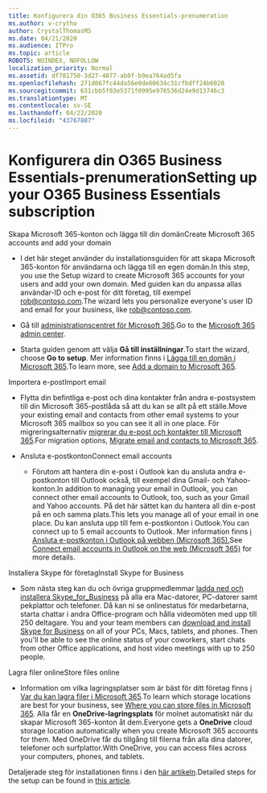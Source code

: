 ```yaml
---
title: Konfigurera din O365 Business Essentials-prenumeration
ms.author: v-crytho
author: CrystalThomasMS
ms.date: 04/21/2020
ms.audience: ITPro
ms.topic: article
ROBOTS: NOINDEX, NOFOLLOW
localization_priority: Normal
ms.assetid: df781750-3d27-4077-ab0f-b9ea764ad5fa
ms.openlocfilehash: 271d067fc44da56e0de60634c31cfbdff24b6020
ms.sourcegitcommit: 631cbb5f03e5371f0995e976536d24e9d13746c3
ms.translationtype: MT
ms.contentlocale: sv-SE
ms.lasthandoff: 04/22/2020
ms.locfileid: "43767807"
---
```

# <a name="setting-up-your-o365-business-essentials-subscription"></a><span data-ttu-id="e3c8e-102">Konfigurera din O365 Business Essentials-prenumeration</span><span class="sxs-lookup"><span data-stu-id="e3c8e-102">Setting up your O365 Business Essentials subscription</span></span>

<span data-ttu-id="e3c8e-103">Skapa Microsoft 365-konton och lägga till din domän</span><span class="sxs-lookup"><span data-stu-id="e3c8e-103">Create Microsoft 365 accounts and add your domain</span></span>
  
- <span data-ttu-id="e3c8e-104">I det här steget använder du installationsguiden för att skapa Microsoft 365-konton för användarna och lägga till en egen domän.</span><span class="sxs-lookup"><span data-stu-id="e3c8e-104">In this step, you use the Setup wizard to create Microsoft 365 accounts for your users and add your own domain.</span></span> <span data-ttu-id="e3c8e-105">Med guiden kan du anpassa allas användar-ID och e-post för ditt företag, till exempel [rob@contoso.com](mailto:rob@contoso.com).</span><span class="sxs-lookup"><span data-stu-id="e3c8e-105">The wizard lets you personalize everyone's user ID and email for your business, like [rob@contoso.com](mailto:rob@contoso.com).</span></span>
    
- <span data-ttu-id="e3c8e-106">Gå till [administrationscentret för Microsoft 365](https://login.partner.microsoftonline.cn/).</span><span class="sxs-lookup"><span data-stu-id="e3c8e-106">Go to the [Microsoft 365 admin center](https://login.partner.microsoftonline.cn/).</span></span>
    
- <span data-ttu-id="e3c8e-107">Starta guiden genom att välja **Gå till inställningar**.</span><span class="sxs-lookup"><span data-stu-id="e3c8e-107">To start the wizard, choose **Go to setup**.</span></span> <span data-ttu-id="e3c8e-108">Mer information finns i [Lägga till en domän i Microsoft 365](https://docs.microsoft.com/office365/admin/setup/add-domain).</span><span class="sxs-lookup"><span data-stu-id="e3c8e-108">To learn more, see [Add a domain to Microsoft 365](https://docs.microsoft.com/office365/admin/setup/add-domain).</span></span>
    
<span data-ttu-id="e3c8e-109">Importera e-post</span><span class="sxs-lookup"><span data-stu-id="e3c8e-109">Import email</span></span>
  
- <span data-ttu-id="e3c8e-110">Flytta din befintliga e-post och dina kontakter från andra e-postsystem till din Microsoft 365-postlåda så att du kan se allt på ett ställe.</span><span class="sxs-lookup"><span data-stu-id="e3c8e-110">Move your existing email and contacts from other email systems to your Microsoft 365 mailbox so you can see it all in one place.</span></span> <span data-ttu-id="e3c8e-111">För migreringsalternativ [migrerar du e-post och kontakter till Microsoft 365](https://docs.microsoft.com/office365/admin/setup/migrate-email-and-contacts-admin).</span><span class="sxs-lookup"><span data-stu-id="e3c8e-111">For migration options, [Migrate email and contacts to Microsoft 365](https://docs.microsoft.com/office365/admin/setup/migrate-email-and-contacts-admin).</span></span>
    
- <span data-ttu-id="e3c8e-112">Ansluta e-postkonton</span><span class="sxs-lookup"><span data-stu-id="e3c8e-112">Connect email accounts</span></span>
    
  - <span data-ttu-id="e3c8e-113">Förutom att hantera din e-post i Outlook kan du ansluta andra e-postkonton till Outlook också, till exempel dina Gmail- och Yahoo-konton.</span><span class="sxs-lookup"><span data-stu-id="e3c8e-113">In addition to managing your email in Outlook, you can connect other email accounts to Outlook, too, such as your Gmail and Yahoo accounts.</span></span> <span data-ttu-id="e3c8e-114">På det här sättet kan du hantera all din e-post på en och samma plats.</span><span class="sxs-lookup"><span data-stu-id="e3c8e-114">This lets you manage all of your email in one place.</span></span> <span data-ttu-id="e3c8e-115">Du kan ansluta upp till fem e-postkonton i Outlook.</span><span class="sxs-lookup"><span data-stu-id="e3c8e-115">You can connect up to 5 email accounts to Outlook.</span></span> <span data-ttu-id="e3c8e-116">Mer information finns [i Ansluta e-postkonton i Outlook på webben (Microsoft 365).](https://support.office.com/Article/Connect-email-accounts-in-Outlook-on-the-web-Office-365-d7012ff0-924f-4f78-8aca-c3912d886c4d)</span><span class="sxs-lookup"><span data-stu-id="e3c8e-116">See [Connect email accounts in Outlook on the web (Microsoft 365)](https://support.office.com/Article/Connect-email-accounts-in-Outlook-on-the-web-Office-365-d7012ff0-924f-4f78-8aca-c3912d886c4d) for more details.</span></span> 
    
<span data-ttu-id="e3c8e-117">Installera Skype för företag</span><span class="sxs-lookup"><span data-stu-id="e3c8e-117">Install Skype for Business</span></span>
  
- <span data-ttu-id="e3c8e-p105">Som nästa steg kan du och övriga gruppmedlemmar [ladda ned och installera Skype_for_Business](https://support.office.com/Article/download-and-install-Skype-for-Business-8a0d4da8-9d58-44f9-9759-5c8f340cb3fb) på alla era Mac-datorer, PC-datorer samt pekplattor och telefoner. Då kan ni se onlinestatus för medarbetarna, starta chattar i andra Office-program och hålla videomöten med upp till 250 deltagare. </span><span class="sxs-lookup"><span data-stu-id="e3c8e-p105">You and your team members can [download and install Skype for Business](https://support.office.com/Article/download-and-install-Skype-for-Business-8a0d4da8-9d58-44f9-9759-5c8f340cb3fb) on all of your PCs, Macs, tablets, and phones. Then you'll be able to see the online status of your coworkers, start chats from other Office applications, and host video meetings with up to 250 people.</span></span> 
    
<span data-ttu-id="e3c8e-120">Lagra filer online</span><span class="sxs-lookup"><span data-stu-id="e3c8e-120">Store files online</span></span>
  
- <span data-ttu-id="e3c8e-121">Information om vilka lagringsplatser som är bäst för ditt företag finns [i Var du kan lagra filer i Microsoft 365](https://support.office.com/article/c7c20284-bc94-47f4-9728-d28e9daf0790.aspx).</span><span class="sxs-lookup"><span data-stu-id="e3c8e-121">To learn which storage locations are best for your business, see [Where you can store files in Microsoft 365](https://support.office.com/article/c7c20284-bc94-47f4-9728-d28e9daf0790.aspx).</span></span> <span data-ttu-id="e3c8e-122">Alla får en **OneDrive-lagringsplats** för molnet automatiskt när du skapar Microsoft 365-konton åt dem.</span><span class="sxs-lookup"><span data-stu-id="e3c8e-122">Everyone gets a **OneDrive** cloud storage location automatically when you create Microsoft 365 accounts for them.</span></span> <span data-ttu-id="e3c8e-123">Med OneDrive får du tillgång till filerna från alla dina datorer, telefoner och surfplattor.</span><span class="sxs-lookup"><span data-stu-id="e3c8e-123">With OneDrive, you can access files across your computers, phones, and tablets.</span></span> 
    
<span data-ttu-id="e3c8e-124">Detaljerade steg för installationen finns i den [här artikeln](https://docs.microsoft.com/office365/admin/setup/setup).</span><span class="sxs-lookup"><span data-stu-id="e3c8e-124">Detailed steps for the setup can be found in [this article](https://docs.microsoft.com/office365/admin/setup/setup).</span></span>
  

